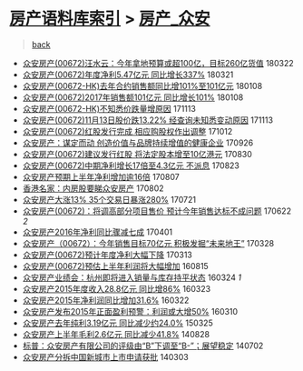 [房产语料库索引](../../README.md)  > [房产_众安](房产_众安.md)
====
> [back](../README.md)

- [众安房产(00672)汪水云：今年拿地预算或超100亿，目标260亿货值](http://jkwz.applinzi.com/ittc/7083316967085966352.html#%E4%BC%97%E5%AE%89%E6%88%BF%E4%BA%A7%2800672%29%E6%B1%AA%E6%B0%B4%E4%BA%91%EF%BC%9A%E4%BB%8A%E5%B9%B4%E6%8B%BF%E5%9C%B0%E9%A2%84%E7%AE%97%E6%88%96%E8%B6%85100%E4%BA%BF%EF%BC%8C%E7%9B%AE%E6%A0%87260%E4%BA%BF%E8%B4%A7%E5%80%BC) 180322  
- [众安房产(00672)年度净利5.47亿元 同比增长337%](http://jkwz.applinzi.com/ittc/7083069355674043402.html#%E4%BC%97%E5%AE%89%E6%88%BF%E4%BA%A7%2800672%29%E5%B9%B4%E5%BA%A6%E5%87%80%E5%88%A95.47%E4%BA%BF%E5%85%83+%E5%90%8C%E6%AF%94%E5%A2%9E%E9%95%BF337%25) 180321  
- [众安房产(00672-HK)去年合约销售额同比增101%至101亿元](http://jkwz.applinzi.com/ittc/7056299771227014154.html#%E4%BC%97%E5%AE%89%E6%88%BF%E4%BA%A7%2800672-HK%29%E5%8E%BB%E5%B9%B4%E5%90%88%E7%BA%A6%E9%94%80%E5%94%AE%E9%A2%9D%E5%90%8C%E6%AF%94%E5%A2%9E101%25%E8%87%B3101%E4%BA%BF%E5%85%83) 180108  
- [众安房产(00672)2017年销售额101亿元 同比增长101%](http://jkwz.applinzi.com/ittc/7056296126481695760.html#%E4%BC%97%E5%AE%89%E6%88%BF%E4%BA%A7%2800672%292017%E5%B9%B4%E9%94%80%E5%94%AE%E9%A2%9D101%E4%BA%BF%E5%85%83+%E5%90%8C%E6%AF%94%E5%A2%9E%E9%95%BF101%25) 180108  
- [众安房产(00672-HK)不知悉价跌量增原因](http://jkwz.applinzi.com/ittc/7035534387809092625.html#%E4%BC%97%E5%AE%89%E6%88%BF%E4%BA%A7%2800672-HK%29%E4%B8%8D%E7%9F%A5%E6%82%89%E4%BB%B7%E8%B7%8C%E9%87%8F%E5%A2%9E%E5%8E%9F%E5%9B%A0) 171113  
- [众安房产(00672)11月13日股价跌13.22% 经查询未知悉变动原因](http://jkwz.applinzi.com/ittc/7035523319196025873.html#%E4%BC%97%E5%AE%89%E6%88%BF%E4%BA%A7%2800672%2911%E6%9C%8813%E6%97%A5%E8%82%A1%E4%BB%B7%E8%B7%8C13.22%25+%E7%BB%8F%E6%9F%A5%E8%AF%A2%E6%9C%AA%E7%9F%A5%E6%82%89%E5%8F%98%E5%8A%A8%E5%8E%9F%E5%9B%A0) 171113  
- [众安房产(00672)红股发行完成 相应购股权作出调整](http://jkwz.applinzi.com/ittc/7023630753605354512.html#%E4%BC%97%E5%AE%89%E6%88%BF%E4%BA%A7%2800672%29%E7%BA%A2%E8%82%A1%E5%8F%91%E8%A1%8C%E5%AE%8C%E6%88%90+%E7%9B%B8%E5%BA%94%E8%B4%AD%E8%82%A1%E6%9D%83%E4%BD%9C%E5%87%BA%E8%B0%83%E6%95%B4) 171012  
- [众安房产：谋定而动 创造价值与品牌持续增值的健康企业](http://jkwz.applinzi.com/ittc/7017600994651931665.html#%E4%BC%97%E5%AE%89%E6%88%BF%E4%BA%A7%EF%BC%9A%E8%B0%8B%E5%AE%9A%E8%80%8C%E5%8A%A8+%E5%88%9B%E9%80%A0%E4%BB%B7%E5%80%BC%E4%B8%8E%E5%93%81%E7%89%8C%E6%8C%81%E7%BB%AD%E5%A2%9E%E5%80%BC%E7%9A%84%E5%81%A5%E5%BA%B7%E4%BC%81%E4%B8%9A) 170926  
- [众安房产(00672)建议发行红股 将法定股本增至10亿港元](http://jkwz.applinzi.com/ittc/7007666401559725072.html#%E4%BC%97%E5%AE%89%E6%88%BF%E4%BA%A7%2800672%29%E5%BB%BA%E8%AE%AE%E5%8F%91%E8%A1%8C%E7%BA%A2%E8%82%A1+%E5%B0%86%E6%B3%95%E5%AE%9A%E8%82%A1%E6%9C%AC%E5%A2%9E%E8%87%B310%E4%BA%BF%E6%B8%AF%E5%85%83) 170830  
- [众安房产(00672)中期净利增长17倍至4.3亿元 不派息](http://jkwz.applinzi.com/ittc/7005141879929439249.html#%E4%BC%97%E5%AE%89%E6%88%BF%E4%BA%A7%2800672%29%E4%B8%AD%E6%9C%9F%E5%87%80%E5%88%A9%E5%A2%9E%E9%95%BF17%E5%80%8D%E8%87%B34.3%E4%BA%BF%E5%85%83+%E4%B8%8D%E6%B4%BE%E6%81%AF) 170823  
- [众安房产预期上半年净利增加逾16倍](http://jkwz.applinzi.com/ittc/6999197610781705232.html#%E4%BC%97%E5%AE%89%E6%88%BF%E4%BA%A7%E9%A2%84%E6%9C%9F%E4%B8%8A%E5%8D%8A%E5%B9%B4%E5%87%80%E5%88%A9%E5%A2%9E%E5%8A%A0%E9%80%BE16%E5%80%8D) 170807  
- [香港名家：内房股要睇众安房产](http://jkwz.applinzi.com/ittc/6997205922915812368.html#%E9%A6%99%E6%B8%AF%E5%90%8D%E5%AE%B6%EF%BC%9A%E5%86%85%E6%88%BF%E8%82%A1%E8%A6%81%E7%9D%87%E4%BC%97%E5%AE%89%E6%88%BF%E4%BA%A7) 170802  
- [众安房产大涨13% 35个交易日暴涨280%](http://jkwz.applinzi.com/ittc/6992759630076576785.html#%E4%BC%97%E5%AE%89%E6%88%BF%E4%BA%A7%E5%A4%A7%E6%B6%A813%25+35%E4%B8%AA%E4%BA%A4%E6%98%93%E6%97%A5%E6%9A%B4%E6%B6%A8280%25) 170721  
- [众安房产(00672)：将调高部分项目售价 预计今年销售达标不成问题](http://jkwz.applinzi.com/ittc/6982031772236645380.html#%E4%BC%97%E5%AE%89%E6%88%BF%E4%BA%A7%2800672%29%EF%BC%9A%E5%B0%86%E8%B0%83%E9%AB%98%E9%83%A8%E5%88%86%E9%A1%B9%E7%9B%AE%E5%94%AE%E4%BB%B7+%E9%A2%84%E8%AE%A1%E4%BB%8A%E5%B9%B4%E9%94%80%E5%94%AE%E8%BE%BE%E6%A0%87%E4%B8%8D%E6%88%90%E9%97%AE%E9%A2%98) 170622 *2* 
- [众安房产2016年净利同比骤减七成](http://jkwz.applinzi.com/ittc/6951567548083618820.html#%E4%BC%97%E5%AE%89%E6%88%BF%E4%BA%A72016%E5%B9%B4%E5%87%80%E5%88%A9%E5%90%8C%E6%AF%94%E9%AA%A4%E5%87%8F%E4%B8%83%E6%88%90) 170401  
- [众安房产（00672）：今年销售目标70亿元 积极发掘“未来地王”](http://jkwz.applinzi.com/ittc/6950163428760110084.html#%E4%BC%97%E5%AE%89%E6%88%BF%E4%BA%A7%EF%BC%8800672%EF%BC%89%EF%BC%9A%E4%BB%8A%E5%B9%B4%E9%94%80%E5%94%AE%E7%9B%AE%E6%A0%8770%E4%BA%BF%E5%85%83+%E7%A7%AF%E6%9E%81%E5%8F%91%E6%8E%98%E2%80%9C%E6%9C%AA%E6%9D%A5%E5%9C%B0%E7%8E%8B%E2%80%9D) 170328  
- [众安房产(00672)预计年度净利大幅下降](http://jkwz.applinzi.com/ittc/6944601247188517892.html#%E4%BC%97%E5%AE%89%E6%88%BF%E4%BA%A7%2800672%29%E9%A2%84%E8%AE%A1%E5%B9%B4%E5%BA%A6%E5%87%80%E5%88%A9%E5%A4%A7%E5%B9%85%E4%B8%8B%E9%99%8D) 170313  
- [众安房产(00672)预估上半年利润将大幅增加](http://jkwz.applinzi.com/ittc/6866692895016485892.html#%E4%BC%97%E5%AE%89%E6%88%BF%E4%BA%A7%2800672%29%E9%A2%84%E4%BC%B0%E4%B8%8A%E5%8D%8A%E5%B9%B4%E5%88%A9%E6%B6%A6%E5%B0%86%E5%A4%A7%E5%B9%85%E5%A2%9E%E5%8A%A0) 160815  
- [众安房产业绩会：杭州即将进入销量与库存持平状态](http://jkwz.applinzi.com/ittc/6812962228374340613.html#%E4%BC%97%E5%AE%89%E6%88%BF%E4%BA%A7%E4%B8%9A%E7%BB%A9%E4%BC%9A%EF%BC%9A%E6%9D%AD%E5%B7%9E%E5%8D%B3%E5%B0%86%E8%BF%9B%E5%85%A5%E9%94%80%E9%87%8F%E4%B8%8E%E5%BA%93%E5%AD%98%E6%8C%81%E5%B9%B3%E7%8A%B6%E6%80%81) 160324 *1* 
- [众安房产2015年度收入28.8亿元 同比增86%](http://jkwz.applinzi.com/ittc/6812570838599468036.html#%E4%BC%97%E5%AE%89%E6%88%BF%E4%BA%A72015%E5%B9%B4%E5%BA%A6%E6%94%B6%E5%85%A528.8%E4%BA%BF%E5%85%83+%E5%90%8C%E6%AF%94%E5%A2%9E86%25) 160323  
- [众安房产2015年净利润同比增加31.6%](http://jkwz.applinzi.com/ittc/6812525502849876997.html#%E4%BC%97%E5%AE%89%E6%88%BF%E4%BA%A72015%E5%B9%B4%E5%87%80%E5%88%A9%E6%B6%A6%E5%90%8C%E6%AF%94%E5%A2%9E%E5%8A%A031.6%25) 160322  
- [众安房产发布2015年正面盈利预警：利润或大增50%](http://jkwz.applinzi.com/ittc/6807844845682951173.html#%E4%BC%97%E5%AE%89%E6%88%BF%E4%BA%A7%E5%8F%91%E5%B8%832015%E5%B9%B4%E6%AD%A3%E9%9D%A2%E7%9B%88%E5%88%A9%E9%A2%84%E8%AD%A6%EF%BC%9A%E5%88%A9%E6%B6%A6%E6%88%96%E5%A4%A7%E5%A2%9E50%25) 160310  
- [众安房产去年纯利3.19亿元 同比减少约24.0%](http://jkwz.applinzi.com/ittc/547650611399208972.html#%E4%BC%97%E5%AE%89%E6%88%BF%E4%BA%A7%E5%8E%BB%E5%B9%B4%E7%BA%AF%E5%88%A93.19%E4%BA%BF%E5%85%83+%E5%90%8C%E6%AF%94%E5%87%8F%E5%B0%91%E7%BA%A624.0%25) 150325  
- [众安房产上半年毛利2.6亿元 同比减少41.8%](http://jkwz.applinzi.com/ittc/547650611372901019.html#%E4%BC%97%E5%AE%89%E6%88%BF%E4%BA%A7%E4%B8%8A%E5%8D%8A%E5%B9%B4%E6%AF%9B%E5%88%A92.6%E4%BA%BF%E5%85%83+%E5%90%8C%E6%AF%94%E5%87%8F%E5%B0%9141.8%25) 140828  
- [标普：众安房产有限公司的评级由“B”下调至“B-”；展望稳定](http://jkwz.applinzi.com/ittc/547650611368766930.html#%E6%A0%87%E6%99%AE%EF%BC%9A%E4%BC%97%E5%AE%89%E6%88%BF%E4%BA%A7%E6%9C%89%E9%99%90%E5%85%AC%E5%8F%B8%E7%9A%84%E8%AF%84%E7%BA%A7%E7%94%B1%E2%80%9CB%E2%80%9D%E4%B8%8B%E8%B0%83%E8%87%B3%E2%80%9CB-%E2%80%9D%EF%BC%9B%E5%B1%95%E6%9C%9B%E7%A8%B3%E5%AE%9A) 140702  
- [众安房产分拆中国新城市上市申请获批](http://jkwz.applinzi.com/ittc/547650611358890593.html#%E4%BC%97%E5%AE%89%E6%88%BF%E4%BA%A7%E5%88%86%E6%8B%86%E4%B8%AD%E5%9B%BD%E6%96%B0%E5%9F%8E%E5%B8%82%E4%B8%8A%E5%B8%82%E7%94%B3%E8%AF%B7%E8%8E%B7%E6%89%B9) 140303  
